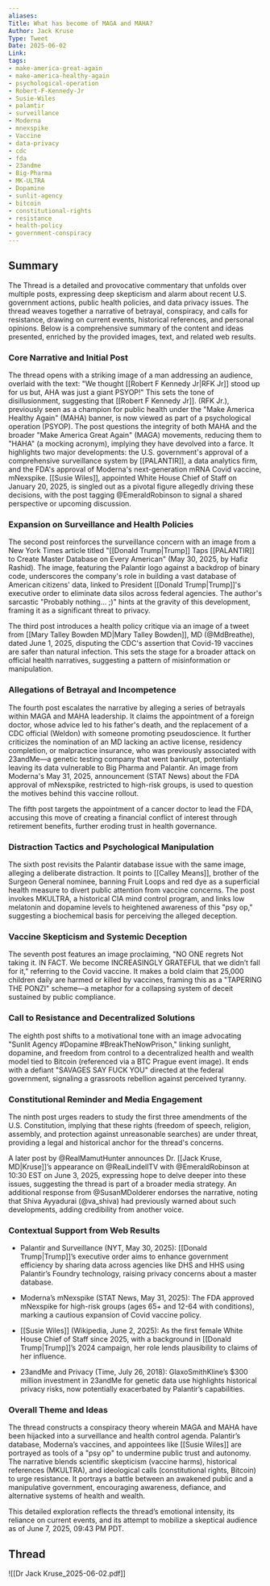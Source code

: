 ```yaml
---
aliases:
Title: What has become of MAGA and MAHA?
Author: Jack Kruse
Type: Tweet
Date: 2025-06-02
Link: 
tags:
- make-america-great-again
- make-america-healthy-again
- psychological-operation
- Robert-F-Kennedy-Jr
- Susie-Wiles
- palantir
- surveillance
- Moderna
- mnexspike
- Vaccine
- data-privacy
- cdc
- fda
- 23andme
- Big-Pharma
- MK-ULTRA
- Dopamine
- sunlit-agency
- bitcoin
- constitutional-rights
- resistance
- health-policy
- government-conspiracy
---
```

## Summary

The Thread is a detailed and provocative commentary that unfolds over multiple posts, expressing deep skepticism and alarm about recent U.S. government actions, public health policies, and data privacy issues. The thread weaves together a narrative of betrayal, conspiracy, and calls for resistance, drawing on current events, historical references, and personal opinions. Below is a comprehensive summary of the content and ideas presented, enriched by the provided images, text, and related web results.

### Core Narrative and Initial Post

The thread opens with a striking image of a man addressing an audience, overlaid with the text: "We thought [[Robert F Kennedy Jr|RFK Jr]] stood up for us but, AHA was just a giant PSYOP!" This sets the tone of disillusionment, suggesting that [[Robert F Kennedy Jr]]. (RFK Jr.), previously seen as a champion for public health under the "Make America Healthy Again" (MAHA) banner, is now viewed as part of a psychological operation (PSYOP). The post questions the integrity of both MAHA and the broader "Make America Great Again" (MAGA) movements, reducing them to "HAHA" (a mocking acronym), implying they have devolved into a farce. It highlights two major developments: the U.S. government's approval of a comprehensive surveillance system by [[PALANTIR]], a data analytics firm, and the FDA's approval of Moderna's next-generation mRNA Covid vaccine, mNexspike. [[Susie Wiles]], appointed White House Chief of Staff on January 20, 2025, is singled out as a pivotal figure allegedly driving these decisions, with the post tagging @EmeraldRobinson to signal a shared perspective or upcoming discussion.

### Expansion on Surveillance and Health Policies

The second post reinforces the surveillance concern with an image from a New York Times article titled "[[Donald Trump|Trump]] Taps [[PALANTIR]] to Create Master Database on Every American" (May 30, 2025, by Hafiz Rashid). The image, featuring the Palantir logo against a backdrop of binary code, underscores the company's role in building a vast database of American citizens' data, linked to President [[Donald Trump|Trump]]'s executive order to eliminate data silos across federal agencies. The author's sarcastic "Probably nothing... ;)" hints at the gravity of this development, framing it as a significant threat to privacy.

The third post introduces a health policy critique via an image of a tweet from [[Mary Talley Bowden MD|Mary Talley Bowden]], MD (@MdBreathe), dated June 1, 2025, disputing the CDC's assertion that Covid-19 vaccines are safer than natural infection. This sets the stage for a broader attack on official health narratives, suggesting a pattern of misinformation or manipulation.

### Allegations of Betrayal and Incompetence

The fourth post escalates the narrative by alleging a series of betrayals within MAGA and MAHA leadership. It claims the appointment of a foreign doctor, whose advice led to his father's death, and the replacement of a CDC official (Weldon) with someone promoting pseudoscience. It further criticizes the nomination of an MD lacking an active license, residency completion, or malpractice insurance, who was previously associated with 23andMe—a genetic testing company that went bankrupt, potentially leaving its data vulnerable to Big Pharma and Palantir. An image from Moderna's May 31, 2025, announcement (STAT News) about the FDA approval of mNexspike, restricted to high-risk groups, is used to question the motives behind this vaccine rollout.

The fifth post targets the appointment of a cancer doctor to lead the FDA, accusing this move of creating a financial conflict of interest through retirement benefits, further eroding trust in health governance.

### Distraction Tactics and Psychological Manipulation

The sixth post revisits the Palantir database issue with the same image, alleging a deliberate distraction. It points to [[Calley Means]], brother of the Surgeon General nominee, banning Fruit Loops and red dye as a superficial health measure to divert public attention from vaccine concerns. The post invokes MKULTRA, a historical CIA mind control program, and links low melatonin and dopamine levels to heightened awareness of this "psy op," suggesting a biochemical basis for perceiving the alleged deception.

### Vaccine Skepticism and Systemic Deception

The seventh post features an image proclaiming, "NO ONE regrets Not taking it. IN FACT. We become INCREASINGLY GRATEFUL that we didn’t fall for it," referring to the Covid vaccine. It makes a bold claim that 25,000 children daily are harmed or killed by vaccines, framing this as a "TAPERING THE PONZI" scheme—a metaphor for a collapsing system of deceit sustained by public compliance.

### Call to Resistance and Decentralized Solutions

The eighth post shifts to a motivational tone with an image advocating "Sunlit Agency #Dopamine #BreakTheNowPrison," linking sunlight, dopamine, and freedom from control to a decentralized health and wealth model tied to Bitcoin (referenced via a BTC Prague event image). It ends with a defiant "SAVAGES SAY FUCK YOU" directed at the federal government, signaling a grassroots rebellion against perceived tyranny.

### Constitutional Reminder and Media Engagement

The ninth post urges readers to study the first three amendments of the U.S. Constitution, implying that these rights (freedom of speech, religion, assembly, and protection against unreasonable searches) are under threat, providing a legal and historical anchor for the thread's concerns.

A later post by @RealMamutHunter announces Dr. [[Jack Kruse, MD|Kruse]]’s appearance on @RealLindellTV with @EmeraldRobinson at 10:30 EST on June 3, 2025, expressing hope to delve deeper into these issues, suggesting the thread is part of a broader media strategy. An additional response from @SusanMDolderer endorses the narrative, noting that Shiva Ayyadurai (@va_shiva) had previously warned about such developments, adding credibility from another voice.

### Contextual Support from Web Results

- Palantir and Surveillance (NYT, May 30, 2025): [[Donald Trump|Trump]]’s executive order aims to enhance government efficiency by sharing data across agencies like DHS and HHS using Palantir’s Foundry technology, raising privacy concerns about a master database.
    
- Moderna’s mNexspike (STAT News, May 31, 2025): The FDA approved mNexspike for high-risk groups (ages 65+ and 12-64 with conditions), marking a cautious expansion of Covid vaccine policy.
    
- [[Susie Wiles]] (Wikipedia, June 2, 2025): As the first female White House Chief of Staff since 2025, with a background in [[Donald Trump|Trump]]’s 2024 campaign, her role lends plausibility to claims of her influence.
    
- 23andMe and Privacy (Time, July 26, 2018): GlaxoSmithKline’s $300 million investment in 23andMe for genetic data use highlights historical privacy risks, now potentially exacerbated by Palantir’s capabilities.
    

### Overall Theme and Ideas

The thread constructs a conspiracy theory wherein MAGA and MAHA have been hijacked into a surveillance and health control agenda. Palantir’s database, Moderna’s vaccines, and appointees like [[Susie Wiles]] are portrayed as tools of a "psy op" to undermine public trust and autonomy. The narrative blends scientific skepticism (vaccine harms), historical references (MKULTRA), and ideological calls (constitutional rights, Bitcoin) to urge resistance. It portrays a battle between an awakened public and a manipulative government, encouraging awareness, defiance, and alternative systems of health and wealth.

This detailed exploration reflects the thread’s emotional intensity, its reliance on current events, and its attempt to mobilize a skeptical audience as of June 7, 2025, 09:43 PM PDT.
## Thread

![[Dr Jack Kruse_2025-06-02.pdf]]